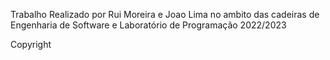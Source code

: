 Trabalho Realizado por Rui Moreira e Joao Lima no ambito das cadeiras de Engenharia de Software e Laboratório de Programação 2022/2023


Copyright